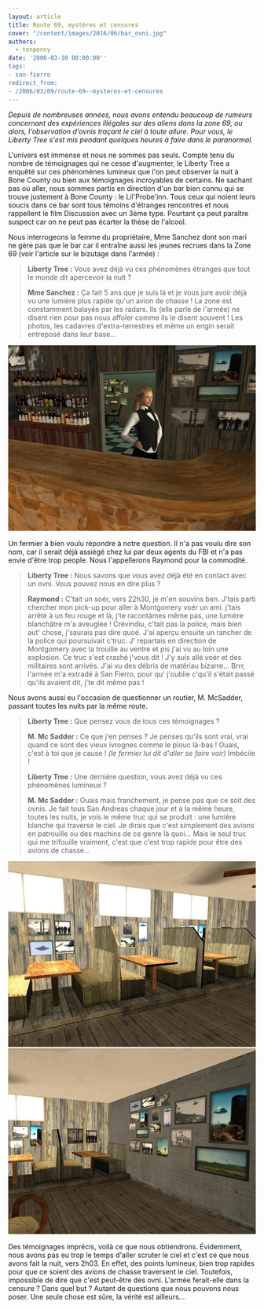 ```yaml
---
layout: article
title: Route 69, mystères et censures
cover: "/content/images/2016/06/bar_ovni.jpg"
authors:
  - tenpenny
date: '2006-03-10 00:00:00''
tags:
- san-fierro
redirect_from:
- /2006/03/09/route-69--mysteres-et-censures
---
```


_Depuis de nombreuses années, nous avons entendu beaucoup de rumeurs concernant des expériences illégales sur des aliens dans la zone 69, ou alors, l'observation d'ovnis traçant le ciel à toute allure. Pour vous, le Liberty Tree s'est mis pendant quelques heures à faire dans le paranormal._

L'univers est immense et nous ne sommes pas seuls. Compte tenu du nombre de témoignages qui ne cesse d'augmenter, le Liberty Tree a enquêté sur ces phénomènes lumineux que l'on peut observer la nuit à Bone County ou bien aux témoignages incroyables de certains. Ne sachant pas où aller, nous sommes partis en direction d'un bar bien connu qui se trouve justement à Bone County : le Lil'Probe'inn. Tous ceux qui noient leurs soucis dans ce bar sont tous témoins d'étranges rencontres et nous rappellent le film Discussion avec un 3ème type. Pourtant ça peut paraître suspect car on ne peut pas écarter la thèse de l'alcool.

Nous interrogeons la femme du propriétaire, Mme Sanchez dont son mari ne gère pas que le bar car il entraîne aussi les jeunes recrues dans la Zone 69 (voir l'article sur le bizutage dans l'armée) :

> **Liberty Tree :** Vous avez déjà vu ces phénomènes étranges que tout le monde dit apercevoir la nuit ?
> 
> **Mme Sanchez :** Ça fait 5 ans que je suis là et je vous jure avoir déjà vu une lumière plus rapide qu'un avion de chasse ! La zone est constamment balayée par les radars. Ils (elle parle de l'armée) ne disent rien pour pas nous affoler comme ils le disent souvent ! Les photos, les cadavres d'extra-terrestres et même un engin serait entreposé dans leur base...

![](/content/images/2005/01/barmaid.jpg)

Un fermier à bien voulu répondre à notre question. Il n'a pas voulu dire son nom, car il serait déjà assiégé chez lui par deux agents du FBI et n'a pas envie d'être trop people. Nous l'appellerons Raymond pour la commodité.

> **Liberty Tree :** Nous savons que vous avez déjà été en contact avec un ovni. Vous pouvez nous en dire plus ?
> 
> **Raymond :** C'tait un soér, vers 22h30, je m'en souvins ben. J'tais parti chercher mon pick-up pour aller à Montgomery voér un ami. j'tais arrêté à un feu rouge et là, j'te racontâmes même pas, une lumière blanchâtre m'a aveuglée ! Crévindiu, c'tait pas la police, mais bien aut' chose, j'saurais pas dire quoé. J'ai aperçu ensuite un rancher de la police qui poursuivait c'truc. J' repartais en direction de Montgomery avec la trouille au ventre et pis j'ai vu au loin une explosion. Ce truc s'est crashé j'vous dit ! J'y suis allé voér et des militaires sont arrivés. J'ai vu des débris de matériau bizarre... Brrr, l'armée m'a extradé à San Fierro, pour qu' j'oublie c'qu'il s'était passé qu'ils avaient dit, j'te dit même pas !

Nous avons aussi eu l'occasion de questionner un routier, M. McSadder, passant toutes les nuits par la même route.

> **Liberty Tree :** Que pensez vous de tous ces témoignages ?
> 
> **M. Mc Sadder :** Ce que j'en penses ? Je penses qu'ils sont vrai, vrai quand ce sont des vieux ivrognes comme le plouc là-bas ! Ouais, c'est à toi que je cause ! _(le fermier lui dit d'aller se faire voir)_ Imbécile !
> 
> **Liberty Tree :** Une dernière question, vous avez déjà vu ces phénomènes lumineux ?
> 
> **M. Mc Sadder :** Ouais mais franchement, je pense pas que ce soit des ovnis. Je fait tous San Andreas chaque jour et à la même heure, toutes les nuits, je vois le même truc qui se produit : une lumière blanche qui traverse le ciel. Je dirais que c'est simplement des avions en patrouille ou des machins de ce genre là quoi... Mais le seul truc qui me trifouille vraiment, c'est que c'est trop rapide pour être des avions de chasse...

![](/content/images/2005/01/int_rieir_2.jpg)
![](/content/images/2005/01/int_rieur1.jpg)

Des témoignages imprécis, voilà ce que nous obtiendrons. Évidemment, nous avons pas eu trop le temps d'aller scruter le ciel et c'est ce que nous avons fait la nuit, vers 2h03. En effet, des points lumineux, bien trop rapides pour que ce soient des avions de chasse traversent le ciel. Toutefois, impossible de dire que c'est peut-être des ovni. L'armée ferait-elle dans la censure ? Dans quel but ? Autant de questions que nous pouvons nous poser. Une seule chose est sûre, la vérité est ailleurs...